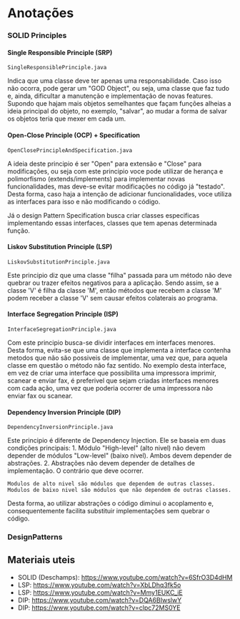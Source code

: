 # Anotações

### SOLID Principles

#### Single Responsible Principle (SRP)

`SingleResponsiblePrinciple.java`
 
Indica que uma classe deve ter apenas uma responsabilidade. Caso isso não ocorra, pode gerar um "GOD Object", ou seja, uma classe que faz tudo e, ainda, dificultar a manutenção e implementação de novas features. 
Supondo que hajam mais objetos semelhantes que façam funções alheias a ideia principal do objeto, no exemplo, "salvar", ao mudar a forma de salvar os objetos teria que mexer em cada um.

#### Open-Close Principle (OCP) + Specification 

`OpenClosePrincipleAndSpecification.java`

A ideia deste principio é ser "Open" para extensão e "Close" para modificações, ou seja com este principio voce pode utilizar de herança e polimorfismo (extends/implements) para implementar novas funcionalidades, mas deve-se evitar modificações no código já "testado". Desta forma, caso haja a intenção de adicionar funcionalidades, voce utiliza as interfaces para isso e não modificando o código.

Já o design Pattern Specification busca criar classes especificas implementando essas interfaces, classes que tem apenas determinada função.

#### Liskov Substitution Principle (LSP)

`LiskovSubstitutionPrinciple.java`

Este principio diz que uma classe "filha" passada para um método não deve quebrar ou trazer efeitos negativos para a aplicação. 
Sendo assim, se a classe 'V' é filha da classe 'M', então métodos que recebem a classe 'M' podem receber a classe 'V' sem causar efeitos colaterais ao programa.

#### Interface Segregation Principle (ISP)

`InterfaceSegregationPrinciple.java`

Com este principio busca-se dividir interfaces em interfaces menores. Desta forma, evita-se que uma classe que implementa a interface contenha metodos que não são possiveis de implementar, uma vez que, para aquela classe em questão o método não faz sentido. No exemplo desta interface, em vez de criar uma interface que possibilita uma impressora imprimir, scanear e enviar fax, é preferivel que sejam criadas interfaces menores com cada ação, uma vez que poderia ocorrer de uma impressora não enviar fax ou scanear. 

#### Dependency Inversion Principle (DIP)

`DependencyInversionPrinciple.java`

Este principio é diferente de Dependency Injection.
Ele se baseia em duas condições principais:
	1. Módulo "High-level" (alto nivel) não devem depender de módulos "Low-level" (baixo nivel). Ambos devem depender de abstrações.
	2. Abstrações não devem depender de detalhes de implementação. O contrário que deve ocorrer.
	
	Modulos de alto nivel são módulos que dependem de outras classes. 
	Modulos de baixo nivel são módulos que não dependem de outras classes.
	
Desta forma, ao utilizar abstrações o código diminui o acoplamento e, consequentemente facilita substituir implementações sem quebrar o código.

### DesignPatterns

## Materiais uteis

- SOLID (Deschamps): https://www.youtube.com/watch?v=6SfrO3D4dHM 
- LSP: https://www.youtube.com/watch?v=XbLDhq3fk5o 
- LSP: https://www.youtube.com/watch?v=Mmy1EUKC_iE
- DIP: https://www.youtube.com/watch?v=DQA6BIwslwY
- DIP: https://www.youtube.com/watch?v=clpc72MS0YE